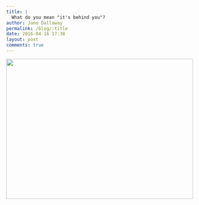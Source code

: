 ```yaml
---
title: |
  What do you mean "it's behind you"?
author: Jane Dallaway
permalink: /blog/:title
date: 2016-04-16 17:38
layout: post
comments: true
---
```


<div><a href="http://static.skitters.dallaway.com/tp_IMG_7829.JPG"><img src="http://static.skitters.dallaway.com/tp_thumb_IMG_7829.JPG" width="500" height="375"/></a></div>



  

      
